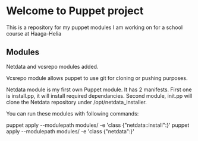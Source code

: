 # Welcome to Puppet project

This is a repository for my puppet modules I am working on for a school course at Haaga-Helia

## Modules

Netdata and vcsrepo modules added.

Vcsrepo module allows puppet to use git for cloning or pushing purposes.

Netdata module is my first own Puppet module. It has 2 manifests. First one is install.pp, it will install required dependancies. Second module, init.pp will clone the Netdata repository under /opt/netdata_installer. 

You can run these modules with following commands:

puppet apply --modulepath modules/ -e 'class {"netdata::install":}'
puppet apply --modulepath modules/ -e 'class {"netdata":}'
